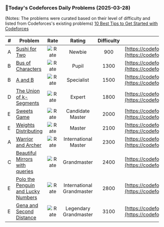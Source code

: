 ### 🌟Today's Codeforces Daily Problems (2025-03-28)
(Notes: The problems were curated based on their level of difficulty and listed from Codeforces's existing problems)
[10 Best Tips to Get Started with Codeforces](https://github.com/ika9810/Codeforces-Daily-Problems/blob/main/10%20Best%20Tips%20to%20Get%20Started%20with%20Codeforces.md)

| # | Problem | Rate| Rating | Difficulty | Contest |
|---| ----- | :--------: | :----------: | :----------: | ---------- |
|A|[Sushi for Two](https://codeforces.com/contest/1138/problem/A)|![Rate](https://img.shields.io/badge/Newbie-900-lightgrey)|Newbie|900|[https://codeforces.com/contest/1138](https://codeforces.com/contest/1138)|
|B|[Bus of Characters](https://codeforces.com/contest/982/problem/B)|![Rate](https://img.shields.io/badge/Pupil-1300-brightgreen)|Pupil|1300|[https://codeforces.com/contest/982](https://codeforces.com/contest/982)|
|B|[A and B](https://codeforces.com/contest/1278/problem/B)|![Rate](https://img.shields.io/badge/Specialist-1500-9cf)|Specialist|1500|[https://codeforces.com/contest/1278](https://codeforces.com/contest/1278)|
|D|[The Union of k-Segments](https://codeforces.com/contest/612/problem/D)|![Rate](https://img.shields.io/badge/Expert-1800-blue)|Expert|1800|[https://codeforces.com/contest/612](https://codeforces.com/contest/612)|
|E|[Sweets Game](https://codeforces.com/contest/63/problem/E)|![Rate](https://img.shields.io/badge/Candidate%20Master-2000-blueviolet)|Candidate Master|2000|[https://codeforces.com/contest/63](https://codeforces.com/contest/63)|
|E|[Weights Distributing](https://codeforces.com/contest/1343/problem/E)|![Rate](https://img.shields.io/badge/Master-2100-orange)|Master|2100|[https://codeforces.com/contest/1343](https://codeforces.com/contest/1343)|
|A|[Warrior and Archer](https://codeforces.com/contest/594/problem/A)|![Rate](https://img.shields.io/badge/International%20Master-2300-orange)|International Master|2300|[https://codeforces.com/contest/594](https://codeforces.com/contest/594)|
|C|[Beautiful Mirrors with queries](https://codeforces.com/contest/1264/problem/C)|![Rate](https://img.shields.io/badge/Grandmaster-2400-red)|Grandmaster|2400|[https://codeforces.com/contest/1264](https://codeforces.com/contest/1264)|
|E|[Polo the Penguin and Lucky Numbers](https://codeforces.com/contest/288/problem/E)|![Rate](https://img.shields.io/badge/International%20Grandmaster-2800-red)|International Grandmaster|2800|[https://codeforces.com/contest/288](https://codeforces.com/contest/288)|
|E|[Gena and Second Distance](https://codeforces.com/contest/442/problem/E)|![Rate](https://img.shields.io/badge/Legendary%20Grandmaster-3100-red)|Legendary Grandmaster|3100|[https://codeforces.com/contest/442](https://codeforces.com/contest/442)|
